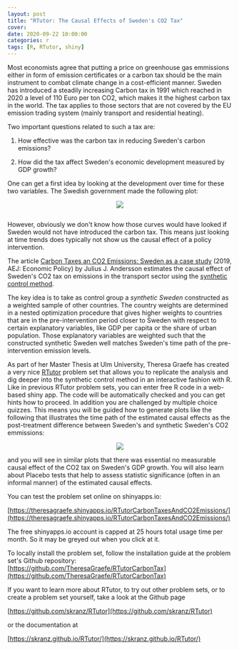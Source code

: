 ```yaml
---
layout: post
title: "RTutor: The Causal Effects of Sweden's CO2 Tax"
cover: 
date: 2020-09-22 10:00:00
categories: r
tags: [R, RTutor, shiny]
---
```


Most economists agree that putting a price on greenhouse gas emmissions either in form of emission certificates or a carbon tax should be the main instrument to combat climate change in a cost-efficient manner. Sweden has introduced a steadily increasing Carbon tax in 1991 which reached in 2020 a level of 110 Euro per ton CO2, which makes it the highest carbon tax in the world. The tax applies to those sectors that are not covered by the EU emission trading system (mainly transport and residential heating).

Two important questions related to such a tax are:

1. How effective was the carbon tax in reducing Sweden's carbon emissions?

2. How did the tax affect Sweden's economic development measured by GDP growth?

One can get a first idea by looking at the development over time for these two variables. The Swedish government made the following plot:

<center>
<a href="https://www.government.se/carbontax"><img src="https://www.government.se/globalassets/government/bilder/finansdepartementet/carbon-taxes/ny-gdp-development-and-ghg-emissions.png" style="max-width: 70%; padding-bottom: 1em"></a>
</center>

However, obviously we don't know how those curves would have looked if Sweden would not have introduced the carbon tax. This means just looking at time trends does typically not show us the causal effect of a policy intervention.

The article [Carbon Taxes an CO2 Emissions: Sweden as a case study](https://www.aeaweb.org/articles?id=10.1257/pol.20170144) (2019, AEJ: Economic Policy) by Julius J. Andersson estimates the causal effect of Sweden's CO2 tax on emissions in the transport sector using the [synthetic control method](https://en.wikipedia.org/wiki/Synthetic_control_method).

The key idea is to take as control group a *synthetic Sweden* constructed as a weighted sample of other countries. The country weights are determined in a nested optimization procedure that gives higher weights to countries that are in the pre-intervention period closer to Sweden with respect to certain explanatory variables, like GDP per capita or the share of urban population. Those explanatory variables are weighted such that the constructed synthetic Sweden well matches Sweden's time path of the pre-intervention emission levels.

As part of her Master Thesis at Ulm University, Theresa Graefe has created a very nice [RTutor](https://github.com/skranz/RTutor) problem set that allows you to replicate the analysis and dig deeper into the synthetic control method in an interactive fashion with R. Like in previous RTutor problem sets, you can enter free R code in a web-based shiny app. The code will be automatically checked and you can get hints how to proceed. In addition you are challenged by multiple choice quizzes. This means you will be guided how to generate plots like the following that illustrates the time path of the estimated causal effects as the post-treatment difference between Sweden's and synthetic Sweden's CO2 emmissions:

<center>
<img src="http://skranz.github.io/images/sweden_co2_synth.svg" style="max-width: 100%;">
</center>

and you will see in similar plots that there was essential no measurable causal effect of the CO2 tax on Sweden's GDP growth. You will also learn about Placebo tests that help to assess statistic significance (often in an informal manner) of the estimated causal effects.

You can test the problem set online on shinyapps.io:

[https://theresagraefe.shinyapps.io/RTutorCarbonTaxesAndCO2Emissions/](https://theresagraefe.shinyapps.io/RTutorCarbonTaxesAndCO2Emissions/)

The free shinyapps.io account is capped at 25 hours total usage time per month. So it may be greyed out when you click at it.

To locally install the problem set, follow the installation guide at the problem set's Github repository: [https://github.com/TheresaGraefe/RTutorCarbonTax](https://github.com/TheresaGraefe/RTutorCarbonTax)

If you want to learn more about RTutor, to try out other problem sets, or to create a problem set yourself, take a look at the Github page

[https://github.com/skranz/RTutor](https://github.com/skranz/RTutor)

or the documentation at

[https://skranz.github.io/RTutor/](https://skranz.github.io/RTutor/)
